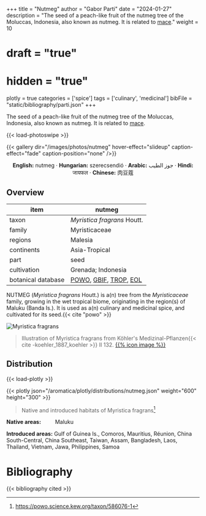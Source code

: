 +++
title = "Nutmeg"
author = "Gabor Parti"
date = "2024-01-27"
description = "The seed of a peach-like fruit of the nutmeg tree of the Moluccas, Indonesia, also known as nutmeg. It is related to [mace](../items/mace)."
weight = 10
# draft = "true"
# hidden = "true"
plotly = true
categories = ['spice']
tags = ['culinary', 'medicinal']
bibFile = "static/bibliography/parti.json"
+++

The seed of a peach-like fruit of the nutmeg tree of the Moluccas, Indonesia, also known as nutmeg. It is related to [mace](../items/mace).

[<i class="fab fa-wikipedia-w"></i>](https://en.wikipedia.org/wiki/Nutmeg#Mace)

{{< load-photoswipe >}}

{{< gallery dir="/images/photos/nutmeg" hover-effect="slideup" caption-effect="fade" caption-position="none" />}}

<center>

**English:** nutmeg · **Hungarian:** szerecsendió · **Arabic:** <span class="arabic-text" dir="rtl">جوز الطيب</span> · **Hindi:** <span class="devanagari-text">जायफल</span> · **Chinese:** <span class="traditional-chinese-text">肉豆蔻</span>

</center>

## Overview

|       item       |                                                                                      nutmeg                                                                                      |
|------------------|----------------------------------------------------------------------------------------------------------------------------------------------------------------------------------|
|       taxon      |                                                                            *Myristica fragrans* Houtt.                                                                           |
|      family      |                                                                                   Myristicaceae                                                                                  |
|      regions     |                                                                                      Malesia                                                                                     |
|    continents    |                                                                                   Asia-Tropical                                                                                  |
|       part       |                                                                                       seed                                                                                       |
|    cultivation   |                                                                                Grenada; Indonesia                                                                                |
|botanical database|[POWO](https://powo.science.kew.org/taxon/586076-1), [GBIF](https://www.gbif.org/species/5406817), [TROP](https://tropicos.org/name/21800077), [EOL](https://eol.org/pages/596922)|

NUTMEG (*Myristica fragrans* Houtt.) is a(n) tree from the *Myristicaceae* family, growing in the wet tropical biome, originating in the region(s) of Maluku (Banda Is.). It is used as a(n) culinary and medicinal spice, and cultivated for its seed.{{< cite "powo" >}}

![Myristica fragrans](/images/illustrations/nutmeg.png?width=40rem "Illustration of Myristica fragrans from Köhler's Medizinal-Pflanzen")

>Illustration of Myristica fragrans from Köhler's Medizinal-Pflanzen{{< cite -koehler_1887_koehler >}} II 132. [{{% icon image %}}](https://www.biodiversitylibrary.org/item/10837#page/609/mode/1up)

## Distribution

{{< load-plotly >}}

{{< plotly json="/aromatica/plotly/distributions/nutmeg.json" weight="600" height="300" >}}

>Native and introduced habitats of Myristica fragrans[^powo]

[^powo]: https://powo.science.kew.org/taxon/586076-1

<p style="text-align:left;">

**Native areas:** &ensp; &ensp; &ensp; Maluku

**Introduced areas:** Gulf of Guinea Is., Comoros, Mauritius, Réunion, China South-Central, China Southeast, Taiwan, Assam, Bangladesh, Laos, Thailand, Vietnam, Jawa, Philippines, Samoa

</p>



# Bibliography

{{< bibliography cited >}}

